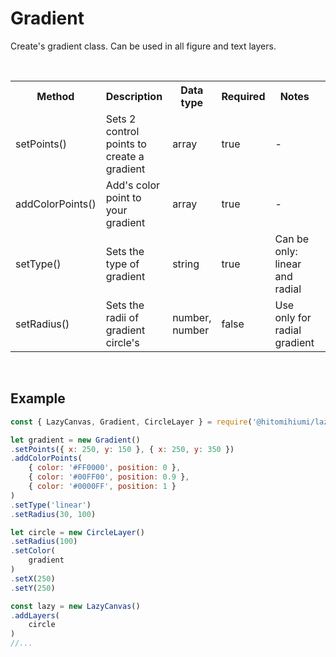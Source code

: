 # Gradient

Create's gradient class. Can be used in all figure and text layers.

<br>

<table>
    <tr>
        <th>Method</th>
        <th>Description</th>
        <th>Data type</th>
        <th>Required</th>
        <th>Notes<th>
    </tr>
    <tr>
        <td>setPoints()</td>
        <td>Sets 2 control points to create a gradient</td>
        <td>array</td>
        <td>true</td>
        <td>-</td>
    </tr>
    <tr>
        <td>addColorPoints()</td>
        <td>Add's color point to your gradient</td>
        <td>array</td>
        <td>true</td>
        <td>-</td>
    </tr>
    <tr>
        <td>setType()</td>
        <td>Sets the type of gradient</td>
        <td>string</td>
        <td>true</td>
        <td>Can be only: linear and radial</td>
    </tr>
    <tr>
        <td>setRadius()</td>
        <td>Sets the radii of gradient circle's</td>
        <td>number, number</td>
        <td>false</td>
        <td>Use only for radial gradient</td>
    </tr>
</table>

<br>

## Example
```js
const { LazyCanvas, Gradient, CircleLayer } = require('@hitomihiumi/lazy-canvas')

let gradient = new Gradient()
.setPoints({ x: 250, y: 150 }, { x: 250, y: 350 })
.addColorPoints(
    { color: '#FF0000', position: 0 },
    { color: '#00FF00', position: 0.9 },
    { color: '#0000FF', position: 1 }
)
.setType('linear')
.setRadius(30, 100)

let circle = new CircleLayer()
.setRadius(100)
.setColor(
    gradient
)
.setX(250)
.setY(250)

const lazy = new LazyCanvas()
.addLayers(
    circle
)
//...
```